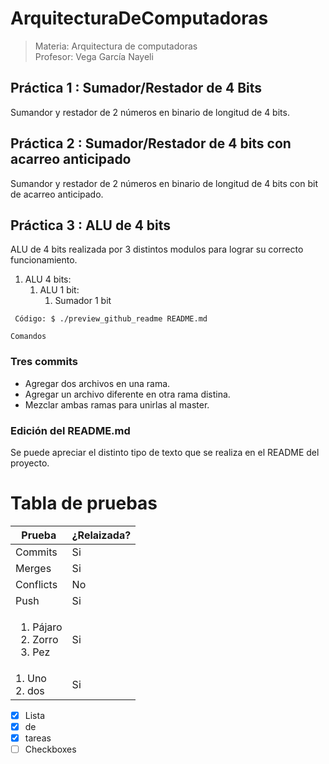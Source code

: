ArquitecturaDeComputadoras
=============

> Materia: Arquitectura de computadoras <br>
> Profesor: Vega García Nayeli

## Práctica 1 : Sumador/Restador de 4 Bits

Sumandor y restador de 2 números en binario de longitud de 4 bits.

## Práctica 2 : Sumador/Restador de 4 bits con acarreo anticipado

Sumandor y restador de 2 números en binario de longitud de 4 bits con bit de acarreo anticipado.

## Práctica 3 : ALU de 4 bits

ALU de 4 bits realizada por 3 distintos modulos para lograr su correcto funcionamiento.

<ol>
    <li>ALU 4 bits:
        <ol>
            <li>ALU 1 bit:
                <ol>
                    <li> Sumador 1 bit
                    </li>
                </ol>
            </li>
        </ol>
    </li>
</ol>

```
 Código: $ ./preview_github_readme README.md
```

`Comandos`

### Tres commits

- Agregar dos archivos en una rama.
- Agregar un archivo diferente en otra rama distina.
- Mezclar ambas ramas para unirlas al master.

### Edición del README.md

Se puede apreciar el distinto tipo de texto que se realiza en el README del proyecto.

# Tabla de pruebas

| Prueba  | ¿Relaizada? |
|-------- |-------|
|  Commits   |   Si   |
|  Merges   |   Si   |
|  Conflicts   |   No   |
|  Push   |   Si   |
| <ol><li>Pájaro</li><li>Zorro</li><li>Pez</li></ol>   |   Si   |
|  1. Uno <br /> 2. dos    |   Si   |

- [x] Lista
- [x] de
- [x] tareas
- [ ] Checkboxes